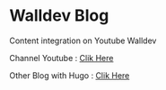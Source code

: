 # Walldev Blog

Content integration on Youtube Walldev

Channel Youtube : [Clik Here](https://www.youtube.com/channel/UCMQYCc8eY7mLB8-7y_l2xfA)

Other Blog with Hugo : [Clik Here](https://walldev.netlify.app/)